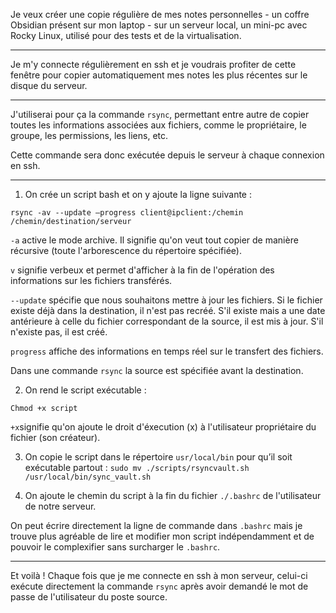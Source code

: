 Je veux créer une copie régulière de mes notes personnelles - un coffre Obsidian présent sur mon laptop - sur un serveur local, un mini-pc avec Rocky Linux, utilisé pour des tests et de la virtualisation.

---

Je m'y connecte régulièrement en ssh et je voudrais profiter de cette fenêtre pour copier automatiquement mes notes les plus récentes sur le disque du serveur.

---

J'utiliserai pour ça la commande `rsync`, permettant entre autre de copier toutes les informations associées aux fichiers, comme le propriétaire, le groupe, les permissions, les liens, etc.

Cette commande sera donc exécutée depuis le serveur à chaque connexion en ssh.

---

1. On crée un script bash et on y ajoute la ligne suivante :

`rsync -av --update —progress client@ipclient:/chemin /chemin/destination/serveur`

`-a` active le mode archive. Il signifie qu'on veut tout copier de manière récursive (toute l'arborescence du répertoire spécifiée).

`v` signifie verbeux et permet d'afficher à la fin de l'opération des informations sur les fichiers transférés.

`--update` spécifie que nous souhaitons mettre à jour les fichiers. Si le fichier existe déjà dans la destination, il n'est pas recréé. S'il existe mais a une date antérieure à celle du fichier correspondant de la source,
il est mis à jour. S'il n'existe pas, il est créé.

`progress` affiche des informations en temps réel sur le transfert des fichiers.

Dans une commande `rsync` la source est spécifiée avant la destination.

2. On rend le script exécutable :

`Chmod +x script`

`+x`signifie qu'on ajoute le droit d'éxecution (x) à l'utilisateur propriétaire du fichier (son créateur).

3. On copie le script dans le répertoire `usr/local/bin` pour qu’il soit exécutable partout :
`sudo mv ./scripts/rsyncvault.sh /usr/local/bin/sync_vault.sh`

5. On ajoute le chemin du script à la fin du fichier `./.bashrc` de l'utilisateur de notre serveur.

On peut écrire directement la ligne de commande dans `.bashrc` mais je trouve plus agréable de lire et modifier mon script indépendamment et de pouvoir le complexifier sans surcharger le `.bashrc`.

---

Et voilà ! Chaque fois que je me connecte en ssh à mon serveur, celui-ci exécute directement la commande `rsync` après avoir demandé le mot de passe de l'utilisateur du poste source.
